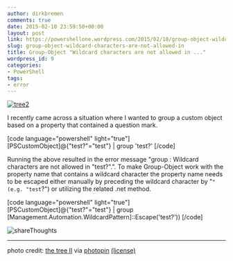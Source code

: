 ```yaml
---
author: dirkbremen
comments: true
date: 2015-02-10 23:59:50+00:00
layout: post
link: https://powershellone.wordpress.com/2015/02/10/group-object-wildcard-characters-are-not-allowed-in/
slug: group-object-wildcard-characters-are-not-allowed-in
title: Group-Object "Wildcard characters are not allowed in ..."
wordpress_id: 9
categories:
- PowerShell
tags:
- error
---
```


[![tree2](https://powershellone.files.wordpress.com/2015/02/8167579865_c9b2a52899_m.jpg)](https://powershellone.files.wordpress.com/2015/02/8167579865_c9b2a52899_m.jpg)

I recently came across a situation where I wanted to group a custom object based on a property that contained a question mark.

[code language="powershell" light="true"]
[PSCustomObject]@{"test?"="test"} |
     group 'test?'
[/code]

Running the above resulted in the error message "group : Wildcard characters are not allowed in "test?".". To make Group-Object work with the property name that contains a wildcard character the property name needs to be escaped either manually by preceding the wildcard character by "`" (e.g. "test`?") or utilizing the related .net method.

[code language="powershell" light="true"]
[PSCustomObject]@{"test?"="test"} |
     group [Management.Automation.WildcardPattern]::Escape('test?'))
[/code]

![shareThoughts](https://powershellone.files.wordpress.com/2015/10/sharethoughts.jpg)


* * *


photo credit: [the tree II](http://www.flickr.com/photos/20375052@N00/8167579865) via [photopin](http://photopin.com) [(license)](https://creativecommons.org/licenses/by-nc-nd/2.0/)
